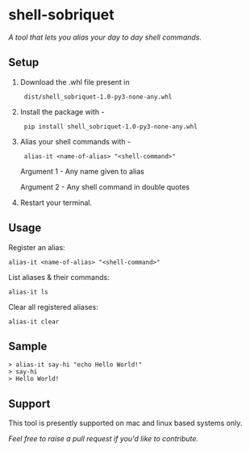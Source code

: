 # shell-sobriquet
*A tool that lets you alias your day to day shell commands.*

## Setup


1. Download the .whl file present in 

        
        dist/shell_sobriquet-1.0-py3-none-any.whl


2. Install the package with -


        pip install shell_sobriquet-1.0-py3-none-any.whl


3. Alias your shell commands with -


        alias-it <name-of-alias> "<shell-command>"
        
        
    Argument 1 - Any name given to alias

    Argument 2 - Any shell command in double quotes

4. Restart your terminal.

## Usage

Register an alias:

    alias-it <name-of-alias> "<shell-command>"

List aliases & their commands:

    alias-it ls

Clear all registered aliases:

    alias-it clear

## Sample

    > alias-it say-hi "echo Hello World!" 
    > say-hi
    > Hello World!

## Support
This tool is presently supported on mac and linux based systems only.

*Feel free to raise a pull request if you'd like to contribute.*